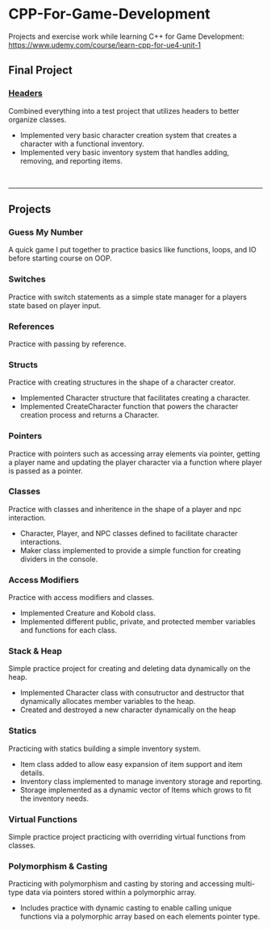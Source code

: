 # CPP-For-Game-Development
Projects and exercise work while learning C++ for Game Development: https://www.udemy.com/course/learn-cpp-for-ue4-unit-1

## Final Project
### [Headers](https://github.com/jalder89/CPP-For-Game-Development/tree/main/Headers)
Combined everything into a test project that utilizes headers to better organize classes. 
* Implemented very basic character creation system that creates a character with a functional inventory.
* Implemented very basic inventory system that handles adding, removing, and reporting items.
<br>
<hr>

## Projects
  ### Guess My Number
  A quick game I put together to practice basics like functions, loops, and IO before starting course on OOP.
  
  ### Switches
  Practice with switch statements as a simple state manager for a players state based on player input.
  
  ### References
  Practice with passing by reference.
  
  ### Structs
  Practice with creating structures in the shape of a character creator.
  * Implemented Character structure that facilitates creating a character.
  * Implemented CreateCharacter function that powers the character creation process and returns a Character.
  
  ### Pointers
  Practice with pointers such as accessing array elements via pointer, getting a player name and updating the player character via a function where player is passed as a pointer.
  
  ### Classes
  Practice with classes and inheritence in the shape of a player and npc interaction. 
  * Character, Player, and NPC classes defined to facilitate character interactions.
  * Maker class implemented to provide a simple function for creating dividers in the console.

  ### Access Modifiers
  Practice with access modifiers and classes.
  * Implemented Creature and Kobold class.
  * Implemented different public, private, and protected member variables and functions for each class.

  ### Stack & Heap
  Simple practice project for creating and deleting data dynamically on the heap.
  * Implemented Character class with consutructor and destructor that dynamically allocates member variables to the heap.
  * Created and destroyed a new character dynamically on the heap
  
  ### Statics
  Practicing with statics building a simple inventory system.
  * Item class added to allow easy expansion of item support and item details.
  * Inventory class implemented to manage inventory storage and reporting.
  * Storage implemented as a dynamic vector of Items which grows to fit the inventory needs.

  ### Virtual Functions
  Simple practice project practicing with overriding virtual functions from classes.

  ### Polymorphism & Casting
  Practicing with polymorphism and casting by storing and accessing multi-type data via pointers stored within a polymorphic array.
  * Includes practice with dynamic casting to enable calling unique functions via a polymorphic array based on each elements pointer type.
